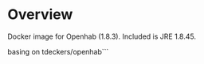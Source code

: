 Overview
========

Docker image for Openhab (1.8.3). Included is JRE 1.8.45.


basing on tdeckers/openhab```
